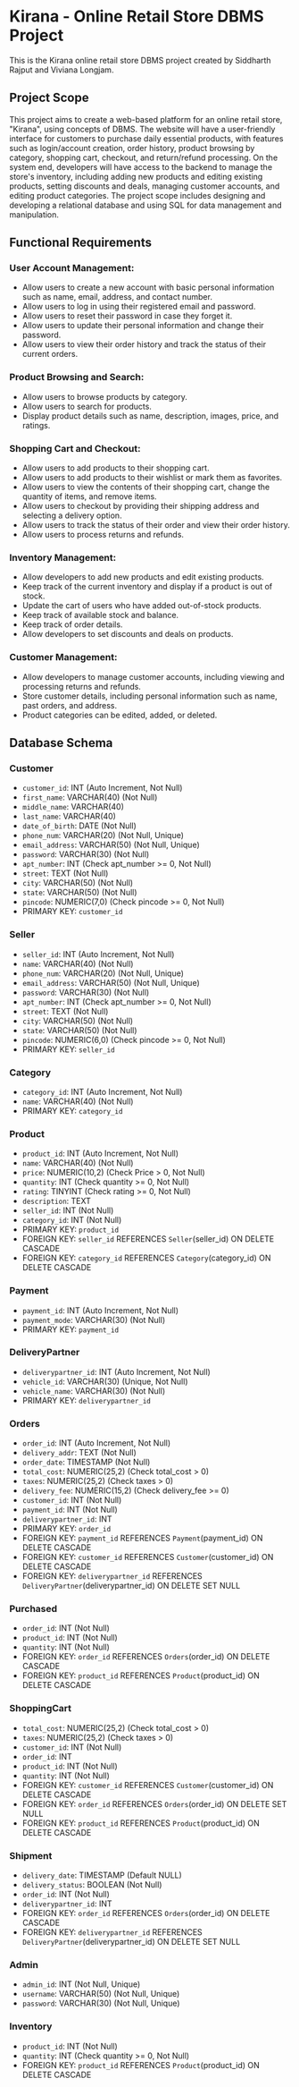 # Kirana - Online Retail Store DBMS Project

This is the Kirana online retail store DBMS project created by Siddharth Rajput and Viviana Longjam.

## Project Scope

This project aims to create a web-based platform for an online retail store, "Kirana", using concepts of DBMS. The website will have a user-friendly interface for customers to purchase daily essential products, with features such as login/account creation, order history, product browsing by category, shopping cart, checkout, and return/refund processing. On the system end, developers will have access to the backend to manage the store's inventory, including adding new products and editing existing products, setting discounts and deals, managing customer accounts, and editing product categories. The project scope includes designing and developing a relational database and using SQL for data management and manipulation.

## Functional Requirements

### User Account Management:

- Allow users to create a new account with basic personal information such as name, email, address, and contact number.
- Allow users to log in using their registered email and password.
- Allow users to reset their password in case they forget it.
- Allow users to update their personal information and change their password.
- Allow users to view their order history and track the status of their current orders.

### Product Browsing and Search:

- Allow users to browse products by category.
- Allow users to search for products.
- Display product details such as name, description, images, price, and ratings.

### Shopping Cart and Checkout:

- Allow users to add products to their shopping cart.
- Allow users to add products to their wishlist or mark them as favorites.
- Allow users to view the contents of their shopping cart, change the quantity of items, and remove items.
- Allow users to checkout by providing their shipping address and selecting a delivery option.
- Allow users to track the status of their order and view their order history.
- Allow users to process returns and refunds.

### Inventory Management:

- Allow developers to add new products and edit existing products.
- Keep track of the current inventory and display if a product is out of stock.
- Update the cart of users who have added out-of-stock products.
- Keep track of available stock and balance.
- Keep track of order details.
- Allow developers to set discounts and deals on products.

### Customer Management:

- Allow developers to manage customer accounts, including viewing and processing returns and refunds.
- Store customer details, including personal information such as name, past orders, and address.
- Product categories can be edited, added, or deleted.


## Database Schema

### Customer

- `customer_id`: INT (Auto Increment, Not Null)
- `first_name`: VARCHAR(40) (Not Null)
- `middle_name`: VARCHAR(40)
- `last_name`: VARCHAR(40)
- `date_of_birth`: DATE (Not Null)
- `phone_num`: VARCHAR(20) (Not Null, Unique)
- `email_address`: VARCHAR(50) (Not Null, Unique)
- `password`: VARCHAR(30) (Not Null)
- `apt_number`: INT (Check apt_number >= 0, Not Null)
- `street`: TEXT (Not Null)
- `city`: VARCHAR(50) (Not Null)
- `state`: VARCHAR(50) (Not Null)
- `pincode`: NUMERIC(7,0) (Check pincode >= 0, Not Null)
- PRIMARY KEY: `customer_id`

### Seller

- `seller_id`: INT (Auto Increment, Not Null)
- `name`: VARCHAR(40) (Not Null)
- `phone_num`: VARCHAR(20) (Not Null, Unique)
- `email_address`: VARCHAR(50) (Not Null, Unique)
- `password`: VARCHAR(30) (Not Null)
- `apt_number`: INT (Check apt_number >= 0, Not Null)
- `street`: TEXT (Not Null)
- `city`: VARCHAR(50) (Not Null)
- `state`: VARCHAR(50) (Not Null)
- `pincode`: NUMERIC(6,0) (Check pincode >= 0, Not Null)
- PRIMARY KEY: `seller_id`

### Category

- `category_id`: INT (Auto Increment, Not Null)
- `name`: VARCHAR(40) (Not Null)
- PRIMARY KEY: `category_id`

### Product

- `product_id`: INT (Auto Increment, Not Null)
- `name`: VARCHAR(40) (Not Null)
- `price`: NUMERIC(10,2) (Check Price > 0, Not Null)
- `quantity`: INT (Check quantity >= 0, Not Null)
- `rating`: TINYINT (Check rating >= 0, Not Null)
- `description`: TEXT
- `seller_id`: INT (Not Null)
- `category_id`: INT (Not Null)
- PRIMARY KEY: `product_id`
- FOREIGN KEY: `seller_id` REFERENCES `Seller`(seller_id) ON DELETE CASCADE
- FOREIGN KEY: `category_id` REFERENCES `Category`(category_id) ON DELETE CASCADE

### Payment

- `payment_id`: INT (Auto Increment, Not Null)
- `payment_mode`: VARCHAR(30) (Not Null)
- PRIMARY KEY: `payment_id`

### DeliveryPartner

- `deliverypartner_id`: INT (Auto Increment, Not Null)
- `vehicle_id`: VARCHAR(30) (Unique, Not Null)
- `vehicle_name`: VARCHAR(30) (Not Null)
- PRIMARY KEY: `deliverypartner_id`

### Orders

- `order_id`: INT (Auto Increment, Not Null)
- `delivery_addr`: TEXT (Not Null)
- `order_date`: TIMESTAMP (Not Null)
- `total_cost`: NUMERIC(25,2) (Check total_cost > 0)
- `taxes`: NUMERIC(25,2) (Check taxes > 0)
- `delivery_fee`: NUMERIC(15,2) (Check delivery_fee >= 0)
- `customer_id`: INT (Not Null)
- `payment_id`: INT (Not Null)
- `deliverypartner_id`: INT
- PRIMARY KEY: `order_id`
- FOREIGN KEY: `payment_id` REFERENCES `Payment`(payment_id) ON DELETE CASCADE
- FOREIGN KEY: `customer_id` REFERENCES `Customer`(customer_id) ON DELETE CASCADE
- FOREIGN KEY: `deliverypartner_id` REFERENCES `DeliveryPartner`(deliverypartner_id) ON DELETE SET NULL

### Purchased

- `order_id`: INT (Not Null)
- `product_id`: INT (Not Null)
- `quantity`: INT (Not Null)
- FOREIGN KEY: `order_id` REFERENCES `Orders`(order_id) ON DELETE CASCADE
- FOREIGN KEY: `product_id` REFERENCES `Product`(product_id) ON DELETE CASCADE

### ShoppingCart

- `total_cost`: NUMERIC(25,2) (Check total_cost > 0)
- `taxes`: NUMERIC(25,2) (Check taxes > 0)
- `customer_id`: INT (Not Null)
- `order_id`: INT
- `product_id`: INT (Not Null)
- `quantity`: INT (Not Null)
- FOREIGN KEY: `customer_id` REFERENCES `Customer`(customer_id) ON DELETE CASCADE
- FOREIGN KEY: `order_id` REFERENCES `Orders`(order_id) ON DELETE SET NULL
- FOREIGN KEY: `product_id` REFERENCES `Product`(product_id) ON DELETE CASCADE

### Shipment

- `delivery_date`: TIMESTAMP (Default NULL)
- `delivery_status`: BOOLEAN (Not Null)
- `order_id`: INT (Not Null)
- `deliverypartner_id`: INT
- FOREIGN KEY: `order_id` REFERENCES `Orders`(order_id) ON DELETE CASCADE
- FOREIGN KEY: `deliverypartner_id` REFERENCES `DeliveryPartner`(deliverypartner_id) ON DELETE SET NULL

### Admin

- `admin_id`: INT (Not Null, Unique)
- `username`: VARCHAR(50) (Not Null, Unique)
- `password`: VARCHAR(30) (Not Null, Unique)

### Inventory

- `product_id`: INT (Not Null)
- `quantity`: INT (Check quantity >= 0, Not Null)
- FOREIGN KEY: `product_id` REFERENCES `Product`(product_id) ON DELETE CASCADE
